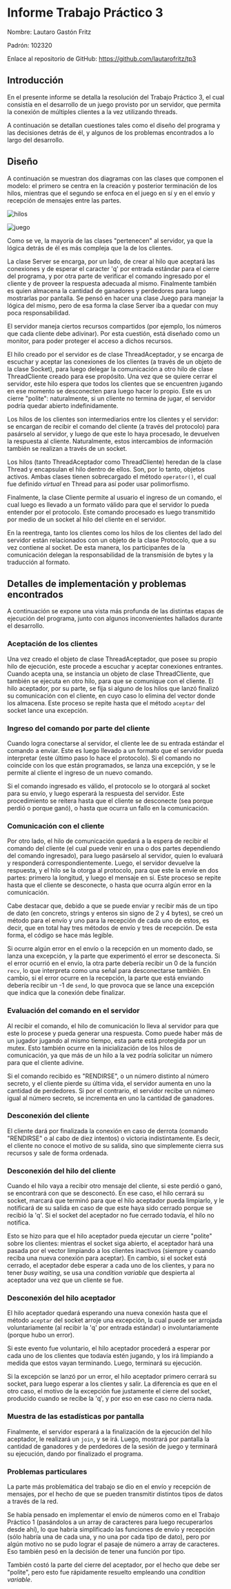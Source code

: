 # Informe Trabajo Práctico 3

Nombre: Lautaro Gastón Fritz

Padrón: 102320

Enlace al repositorio de GitHub: https://github.com/lautarofritz/tp3

## Introducción

En el presente informe se detalla la resolución del Trabajo Práctico 3, el cual consistía en el desarrollo de un juego provisto por un servidor, que permita la conexión de múltiples clientes a la vez utilizando threads.

A continuación se detallan cuestiones tales como el diseño del programa y las decisiones detrás de él, y algunos de los problemas encontrados a lo largo del desarrollo.

## Diseño

A continuación se muestran dos diagramas con las clases que componen el modelo: el primero se centra en la creación y posterior terminación de los hilos, mientras que el segundo se enfoca en el juego en sí y en el envío y recepción de mensajes entre las partes.

![hilos](img/hilos.png)

![juego](img/juego.png)

Como se ve, la mayoría de las clases "pertenecen" al servidor, ya que la lógica detrás de él es más compleja que la de los clientes.

La clase Server se encarga, por un lado, de crear al hilo que aceptará las conexiones y de esperar el caracter 'q' por entrada estándar para el cierre del programa, y por otra parte de verificar el comando ingresado por el cliente y de proveer la respuesta adecuada al mismo. Finalmente también es quien almacena la cantidad de ganadores y perdedores para luego mostrarlas por pantalla. Se pensó en hacer una clase Juego para manejar la lógica del mismo, pero de esa forma la clase Server iba a quedar con muy poca responsabilidad.

El servidor maneja ciertos recursos compartidos (por ejemplo, los números que cada cliente debe adivinar). Por esta cuestión, está diseñado como un monitor, para poder proteger el acceso a dichos recursos.

El hilo creado por el servidor es de clase ThreadAceptador, y se encarga de escuchar y aceptar las conexiones de los clientes (a través de un objeto de la clase Socket), para luego delegar la comunicación a otro hilo de clase ThreadCliente creado para ese propósito. Una vez que se quiere cerrar el servidor, este hilo espera que todos los clientes que se encuentren jugando en ese momento se desconecten para luego hacer lo propio. Este es un cierre "polite": naturalmente, si un cliente no termina de jugar, el servidor podría quedar abierto indefinidamente.

Los hilos de los clientes son intermediarios entre los clientes y el servidor: se encargan de recibir el comando del cliente (a través del protocolo) para pasárselo al servidor, y luego de que este lo haya procesado, le devuelven la respuesta al cliente. Naturalmente, estos intercambios de información también se realizan a través de un socket.

Los hilos (tanto ThreadAceptador como ThreadCliente) heredan de la clase Thread y encapsulan el hilo dentro de ellos. Son, por lo tanto, objetos activos. Ambas clases tienen sobrecargado el método `operator()`, el cual fue definido _virtual_ en Thread para así poder usar polimorfismo.

Finalmente, la clase Cliente permite al usuario el ingreso de un comando, el cual luego es llevado a un formato válido para que el servidor lo pueda entender por el protocolo. Este comando procesado es luego transmitido por medio de un socket al hilo del cliente en el servidor.

En la reentrega, tanto los clientes como los hilos de los clientes del lado del servidor están relacionados con un objeto de la clase Protocolo, que a su vez contiene al socket. De esta manera, los participantes de la comunicación delegan la responsabilidad de la transmisión de bytes y la traducción al formato.

## Detalles de implementación y problemas encontrados

A continuación se expone una vista más profunda de las distintas etapas de ejecución del programa, junto con algunos inconvenientes hallados durante el desarrollo.

### Aceptación de los clientes

Una vez creado el objeto de clase ThreadAceptador, que posee su propio hilo de ejecución, este procede a escuchar y aceptar conexiones entrantes. Cuando acepta una, se instancia un objeto de clase ThreadCliente, que también se ejecuta en otro hilo, para que se comunique con el cliente. El hilo aceptador, por su parte, se fija si alguno de los hilos que lanzó finalizó su comunicación con el cliente, en cuyo caso lo elimina del vector donde los almacena. Este proceso se repite hasta que el método `aceptar` del socket lance una excepción.

### Ingreso del comando por parte del cliente

Cuando logra conectarse al servidor, el cliente lee de su entrada estándar el comando a enviar. Este es luego llevado a un formato que el servidor pueda interpretar (este último paso lo hace el protocolo). Si el comando no coincide con los que están programados, se lanza una excepción, y se le permite al cliente el ingreso de un nuevo comando. 

Si el comando ingresado es válido, el protocolo se lo otorgará al socket para su envío, y luego esperará la respuesta del servidor. Este procedimiento se reitera hasta que el cliente se desconecte (sea porque perdió o porque ganó), o hasta que ocurra un fallo en la comunicación.

### Comunicación con el cliente

Por otro lado, el hilo de comunicación quedará a la espera de recibir el comando del cliente (el cual puede venir en una o dos partes dependiendo del comando ingresado), para luego pasárselo al servidor, quien lo evaluará y responderá correspondientemente. Luego, el servidor devuelve la respuesta, y el hilo se la otorga al protocolo, para que este la envíe en dos partes: primero la longitud, y luego el mensaje en sí. Este proceso se repite hasta que el cliente se desconecte, o hasta que ocurra algún error en la comunicación.

Cabe destacar que, debido a que se puede enviar y recibir más de un tipo de dato (en concreto, strings y enteros sin signo de 2 y 4 bytes), se creó un método para el envío y uno para la recepción de cada uno de estos, es decir, que en total hay tres métodos de envío y tres de recepción. De esta forma, el código se hace más legible.

Si ocurre algún error en el envío o la recepción en un momento dado, se lanza una excepción, y la parte que experimentó el error se desconecta. Si el error ocurrió en el envío, la otra parte debería recibir un 0 de la función `recv`, lo que interpreta como una señal para desconectarse también. En cambio, si el error ocurre en la recepción, la parte que está enviando debería recibir un -1 de `send`, lo que provoca que se lance una excepción que indica que la conexión debe finalizar.

### Evaluación del comando en el servidor

Al recibir el comando, el hilo de comunicación lo lleva al servidor para que este lo procese y pueda generar una respuesta. Como puede haber más de un jugador jugando al mismo tiempo, esta parte está protegida por un mutex. Esto también ocurre en la inicialización de los hilos de comunicación, ya que más de un hilo a la vez podría solicitar un número para que el cliente adivine.

Si el comando recibido es "RENDIRSE", o un número distinto al número secreto, y el cliente pierde su última vida, el servidor aumenta en uno la cantidad de perdedores. Si por el contrario, el servidor recibe un número igual al número secreto, se incrementa en uno la cantidad de ganadores.

### Desconexión del cliente

El cliente dará por finalizada la conexión en caso de derrota (comando "RENDIRSE" o al cabo de diez intentos) o victoria indistintamente. Es decir, el cliente no conoce el motivo de su salida, sino que simplemente cierra sus recursos y sale de forma ordenada. 

### Desconexión del hilo del cliente

Cuando el hilo vaya a recibir otro mensaje del cliente, si este perdió o ganó, se encontrará con que se desconectó. En ese caso, el hilo cerrará su socket, marcará que terminó para que el hilo aceptador pueda limpiarlo, y le notificará de su salida en caso de que este haya sido cerrado porque se recibió la 'q'. Si el socket del aceptador no fue cerrado todavía, el hilo no notifica.

Esto se hizo para que el hilo aceptador pueda ejecutar un cierre "polite" sobre los clientes: mientras el socket siga abierto, el aceptador hará una pasada por el vector limpiando a los clientes inactivos (siempre y cuando reciba una nueva conexión para aceptar). En cambio, si el socket está cerrado, el aceptador debe esperar a cada uno de los clientes, y para no tener _busy waiting_, se usa una _condition variable_ que despierta al aceptador una vez que un cliente se fue.

### Desconexión del hilo aceptador

El hilo aceptador quedará esperando una nueva conexión hasta que el método `aceptar` del socket arroje una excepción, la cual puede ser arrojada voluntariamente (al recibir la 'q' por entrada estándar) o involuntariamente (porque hubo un error). 

Si este evento fue voluntario, el hilo aceptador procederá a esperar por cada uno de los clientes que todavía estén jugando, y los irá limpiando a medida que estos vayan terminando. Luego, terminará su ejecución.

Si la excepción se lanzó por un error, el hilo aceptador primero cerrará su socket, para luego esperar a los clientes y salir. La diferencia es que en el otro caso, el motivo de la excepción fue justamente el cierre del socket, producido cuando se recibe la 'q', y por eso en ese caso no cierra nada.

### Muestra de las estadísticas por pantalla

Finalmente, el servidor esperará a la finalización de la ejecución del hilo aceptador, le realizará un `join`, y se irá. Luego, mostrará por pantalla la cantidad de ganadores y de perdedores de la sesión de juego y terminará su ejecución, dando por finalizado el programa.

### Problemas particulares

La parte más problemática del trabajo se dio en el envío y recepción de mensajes, por el hecho de que se pueden transmitir distintos tipos de datos a través de la red. 

Se había pensado en implementar el envío de números como en el Trabajo Práctico 1 (pasándolos a un array de caracteres para luego recuperarlos desde ahí), lo que habría simplificado las funciones de envío y recepción (sólo habría una de cada una, y no una por cada tipo de dato), pero por algún motivo no se pudo lograr el pasaje de número a array de caracteres. Eso también pesó en la decisión de tener una función por tipo.

También costó la parte del cierre del aceptador, por el hecho que debe ser "polite", pero esto fue rápidamente resuelto empleando una _condition variable_.
